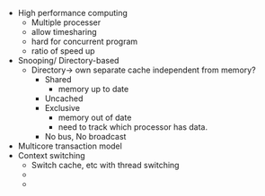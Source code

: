 - High performance computing
  - Multiple processer
  - allow timesharing
  - hard for concurrent program
  - ratio of speed up
- Snooping/ Directory-based
  - Directory-> own separate cache independent from memory?
    - Shared
      - memory up to date
    - Uncached
    - Exclusive
      - memory out of date
      - need to track which processor has data.
    - No bus, No broadcast
- Multicore transaction model
- Context switching
  - Switch cache, etc with thread switching
  - 
  - 